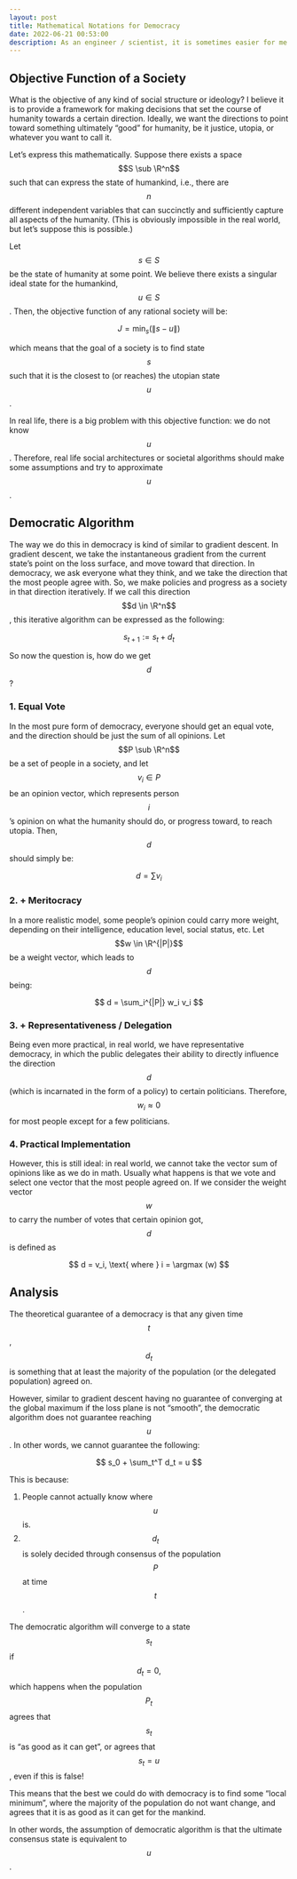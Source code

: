 ```yaml
---
layout: post
title: Mathematical Notations for Democracy
date: 2022-06-21 00:53:00
description: As an engineer / scientist, it is sometimes easier for me to express my thoughts with solid mathematical definition and models. This is my attempt to express the core idea of democracy in terms of math.
---
```


## Objective Function of a Society

What is the objective of any kind of social structure or ideology? I believe it is to provide a framework for making decisions that set the course of humanity towards a certain direction. Ideally, we want the directions to point toward something ultimately “good” for humanity, be it justice, utopia, or whatever you want to call it.

Let’s express this mathematically. Suppose there exists a space $$S \sub \R^n$$ such that can express the state of humankind, i.e., there are $$n$$ different independent variables that can succinctly and sufficiently capture all aspects of the humanity. (This is obviously impossible in the real world, but let’s suppose this is possible.)

Let $$s \in S$$ be the state of humanity at some point. We believe there exists a singular ideal state for the humankind, $$u \in S$$. Then, the objective function of any rational society will be:

$$
J = \min_{s}(\|s - u\|)
$$

which means that the goal of a society is to find state $$s$$ such that it is the closest to (or reaches) the utopian state $$u$$.

In real life, there is a big problem with this objective function: we do not know $$u$$. Therefore, real life social architectures or societal algorithms should make some assumptions and try to approximate $$u$$.

## Democratic Algorithm

The way we do this in democracy is kind of similar to gradient descent. In gradient descent, we take the instantaneous gradient from the current state’s point on the loss surface, and move toward that direction. In democracy, we ask everyone what they think, and we take the direction that the most people agree with. So, we make policies and progress as a society in that direction iteratively. If we call this direction $$d \in \R^n$$, this iterative algorithm can be expressed as the following:

$$
s_{t+1} := s_t + d_t
$$

So now the question is, how do we get $$d$$?

### 1. Equal Vote

In the most pure form of democracy, everyone should get an equal vote, and the direction should be just the sum of all opinions. Let $$P \sub \R^n$$ be a set of people in a society, and let $$v_i \in P$$ be an opinion vector, which represents person $$i$$’s opinion on what the humanity should do, or progress toward, to reach utopia. Then, $$d$$ should simply be:

$$
d = \sum v_i
$$

### 2. + Meritocracy

In a more realistic model, some people’s opinion could carry more weight, depending on their intelligence, education level, social status, etc. Let $$w \in \R^{|P|}$$ be a weight vector, which leads to $$d$$ being:

$$
d = \sum_i^{|P|} w_i v_i
$$

### 3. + Representativeness / Delegation

Being even more practical, in real world, we have representative democracy, in which the public delegates their ability to directly influence the direction $$d$$ (which is incarnated in the form of a policy) to certain politicians. Therefore, $$w_i \approx 0$$ for most people except for a few politicians.

### 4. Practical Implementation

However, this is still ideal: in real world, we cannot take the vector sum of opinions like as we do in math. Usually what happens is that we vote and select one vector that the most people agreed on. If we consider the weight vector $$w$$ to carry the number of votes that certain opinion got, $$d$$ is defined as

$$
d = v_i, \text{ where } i = \argmax (w)
$$

## Analysis

The theoretical guarantee of a democracy is that any given time $$t$$, $$d_t$$ is something that at least the majority of the population (or the delegated population) agreed on.

However, similar to gradient descent having no guarantee of converging at the global maximum if the loss plane is not “smooth”, the democratic algorithm does not guarantee reaching $$u$$. In other words, we cannot guarantee the following:

$$
s_0 + \sum_t^T d_t = u
$$

This is because:

1. People cannot actually know where $$u$$ is.
2. $$d_t$$ is solely decided through consensus of the population $$P$$ at time $$t$$.

The democratic algorithm will converge to a state $$s_t$$ if $$d_t = 0,$$ which happens when the population $$P_t$$ agrees that $$s_t$$  is “as good as it can get”, or agrees that $$s_t = u$$, even if this is false!

This means that the best we could do with democracy is to find some “local minimum”, where the majority of the population do not want change, and agrees that it is as good as it can get for the mankind.

In other words, the assumption of democratic algorithm is that the ultimate consensus state is equivalent to $$u$$.